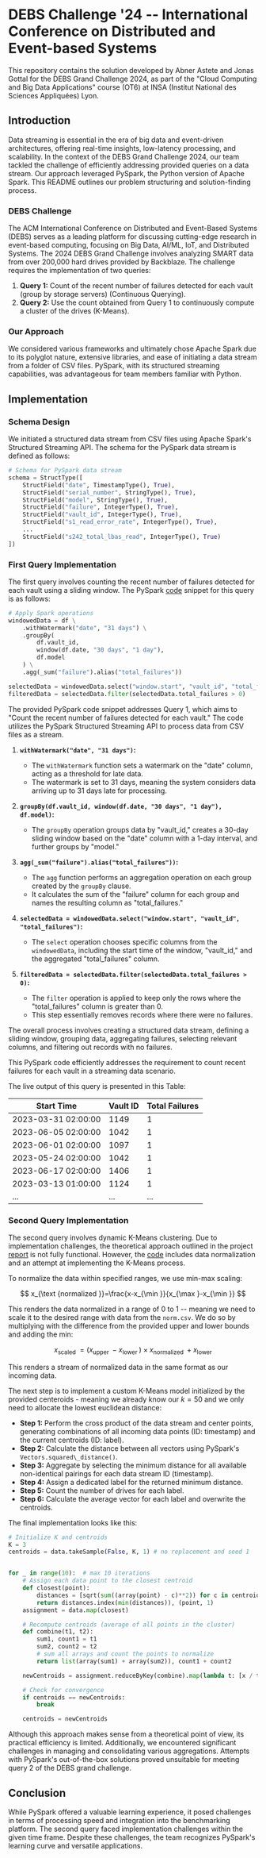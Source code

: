 # DEBS Challenge '24 -- International Conference on Distributed and Event-based Systems

This repository contains the solution developed by Abner Astete and Jonas Gottal for the DEBS Grand Challenge 2024, as part of the "Cloud Computing and Big Data Applications" course (OT6) at INSA (Institut National des Sciences Appliquées) Lyon.

## Introduction

Data streaming is essential in the era of big data and event-driven architectures, offering real-time insights, low-latency processing, and scalability. In the context of the DEBS Grand Challenge 2024, our team tackled the challenge of efficiently addressing provided queries on a data stream. Our approach leveraged PySpark, the Python version of Apache Spark. This README outlines our problem structuring and solution-finding process.

### DEBS Challenge

The ACM International Conference on Distributed and Event-Based Systems (DEBS) serves as a leading platform for discussing cutting-edge research in event-based computing, focusing on Big Data, AI/ML, IoT, and Distributed Systems. The 2024 DEBS Grand Challenge involves analyzing SMART data from over 200,000 hard drives provided by Backblaze. The challenge requires the implementation of two queries:

1. **Query 1:** Count of the recent number of failures detected for each vault (group by storage servers) (Continuous Querying).
2. **Query 2:** Use the count obtained from Query 1 to continuously compute a cluster of the drives (K-Means).

### Our Approach

We considered various frameworks and ultimately chose Apache Spark due to its polyglot nature, extensive libraries, and ease of initiating a data stream from a folder of CSV files. PySpark, with its structured streaming capabilities, was advantageous for team members familiar with Python.

## Implementation

### Schema Design

We initiated a structured data stream from CSV files using Apache Spark's Structured Streaming API. The schema for the PySpark data stream is defined as follows:

```python
# Schema for PySpark data stream
schema = StructType([
    StructField("date", TimestampType(), True),
    StructField("serial_number", StringType(), True),
    StructField("model", StringType(), True),
    StructField("failure", IntegerType(), True),
    StructField("vault_id", IntegerType(), True),
    StructField("s1_read_error_rate", IntegerType(), True),
    ...
    StructField("s242_total_lbas_read", IntegerType(), True)
])
```

### First Query Implementation
The first query involves counting the recent number of failures detected for each vault using a sliding window. The PySpark [code](https://github.com/trashpanda-ai/Cloud-Computing-and-Big-Data-Applications/blob/0f9a8f9bd469ab7449575927856e6b02cc41f358/api/all_api.py) snippet for this query is as follows:

```python
# Apply Spark operations
windowedData = df \
    .withWatermark("date", "31 days") \
    .groupBy(
        df.vault_id,
        window(df.date, "30 days", "1 day"),
        df.model
    ) \
    .agg(_sum("failure").alias("total_failures"))

selectedData = windowedData.select("window.start", "vault_id", "total_failures")
filteredData = selectedData.filter(selectedData.total_failures > 0)
```


The provided PySpark code snippet addresses Query 1, which aims to "Count the recent number of failures detected for each vault." The code utilizes the PySpark Structured Streaming API to process data from CSV files as a stream.

1. **`withWatermark("date", "31 days")`:**
   - The `withWatermark` function sets a watermark on the "date" column, acting as a threshold for late data.
   - The watermark is set to 31 days, meaning the system considers data arriving up to 31 days late for processing.

2. **`groupBy(df.vault_id, window(df.date, "30 days", "1 day"), df.model)`:**
   - The `groupBy` operation groups data by "vault_id," creates a 30-day sliding window based on the "date" column with a 1-day interval, and further groups by "model."

3. **`agg(_sum("failure").alias("total_failures"))`:**
   - The `agg` function performs an aggregation operation on each group created by the `groupBy` clause.
   - It calculates the sum of the "failure" column for each group and names the resulting column as "total_failures."

4. **`selectedData = windowedData.select("window.start", "vault_id", "total_failures")`:**
   - The `select` operation chooses specific columns from the `windowedData`, including the start time of the window, "vault_id," and the aggregated "total_failures" column.

5. **`filteredData = selectedData.filter(selectedData.total_failures > 0)`:**
   - The `filter` operation is applied to keep only the rows where the "total_failures" column is greater than 0.
   - This step essentially removes records where there were no failures.

The overall process involves creating a structured data stream, defining a sliding window, grouping data, aggregating failures, selecting relevant columns, and filtering out records with no failures.

This PySpark code efficiently addresses the requirement to count recent failures for each vault in a streaming data scenario.


The live output of this query is presented in this Table:


| Start Time           | Vault ID | Total Failures |
|----------------------|----------|----------------|
| 2023-03-31 02:00:00  | 1149     | 1              |
| 2023-06-05 02:00:00  | 1042     | 1              |
| 2023-06-01 02:00:00  | 1097     | 1              |
| 2023-05-24 02:00:00  | 1042     | 1              |
| 2023-06-17 02:00:00  | 1406     | 1              |
| 2023-03-13 01:00:00  | 1124     | 1              |
| ...                  | ...      | ...            |


### Second Query Implementation
The second query involves dynamic K-Means clustering. Due to implementation challenges, the theoretical approach outlined in the project [report](https://www.overleaf.com/read/bngdyswhtzyp#929bac) is not fully functional. However, the [code](https://github.com/trashpanda-ai/Cloud-Computing-and-Big-Data-Applications/blob/c25a31f4f10fc60293f8c88a273c3efc88915c13/DEBS%20Challenge.ipynb) includes data normalization and an attempt at implementing the K-Means process.


To normalize the data within specified ranges, we use min-max scaling:

$$
x_{\text {normalized }}=\frac{x-x_{\min }}{x_{\max }-x_{\min }}
$$

This renders the data normalized in a range of $0$ to $1$ -- meaning we need to scale it to the desired range with data from the ```norm.csv```. We do so by multiplying with the difference from the provided upper and lower bounds and adding the min:

$$
x_{\text {scaled }}=  (x_{\text {upper }} - x_{\text {lower }}) \times x_{\text {normalized }}  + x_{\text {lower }}
$$

This renders a stream of normalized data in the same format as our incoming data.

The next step is to implement a custom K-Means model initialized by the provided centeroids - meaning we already know our $k=50$ and we only need to allocate the lowest euclidean distance:

- __Step 1:__ Perform the cross product of the data stream and center points, generating combinations of all incoming data points (ID: timestamp) and the current centroids (ID: label).
- __Step 2:__ Calculate the distance between all vectors using PySpark's ```Vectors.squared\_distance()```.
- __Step 3:__ Aggregate by selecting the minimum distance for all available non-identical pairings for each data stream ID (timestamp).
- __Step 4:__ Assign a dedicated label for the returned minimum distance.
- __Step 5:__ Count the number of drives for each label.
- __Step 6:__ Calculate the average vector for each label and overwrite the centroids.

The final implementation looks like this:

```python
# Initialize K and centroids
K = 3
centroids = data.takeSample(False, K, 1) # no replacement and seed 1


for _ in range(10):  # max 10 iterations
    # Assign each data point to the closest centroid 
    def closest(point):
        distances = [sqrt(sum((array(point) - c)**2)) for c in centroids]
        return distances.index(min(distances)), (point, 1)
    assignment = data.map(closest)

    # Recompute centroids (average of all points in the cluster)
    def combine(t1, t2):
        sum1, count1 = t1
        sum2, count2 = t2
        # sum all arrays and count the points to normalize
        return list(array(sum1) + array(sum2)), count1 + count2

    newCentroids = assignment.reduceByKey(combine).map(lambda t: [x / t[1][1] for x in t[1][0]]).collect()

    # Check for convergence
    if centroids == newCentroids:
        break

    centroids = newCentroids
```

Although this approach makes sense from a theoretical point of view, its practical efficiency is limited. Additionally, we encountered significant challenges in managing and consolidating various aggregations. Attempts with PySpark's out-of-the-box solutions proved unsuitable for meeting query 2 of the DEBS grand challenge.

## Conclusion
While PySpark offered a valuable learning experience, it posed challenges in terms of processing speed and integration into the benchmarking platform. The second query faced implementation challenges within the given time frame. Despite these challenges, the team recognizes PySpark's learning curve and versatile applications.
